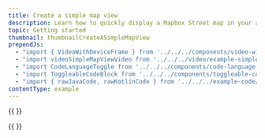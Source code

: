 ```yaml
---
title: Create a simple map view
description: Learn how to quickly display a Mapbox Street map in your app.
topic: Getting started
thumbnail: thumbnailCreateASimpleMapView
prependJs:
  - "import { VideoWithDeviceFrame } from '../../../components/video-with-device-frame'"
  - "import videoSimpleMapViewVideo from '../../../video/example-simple-mapview.mp4'"
  - "import CodeLanguageToggle from '../../../components/code-language-toggle';"
  - "import ToggleableCodeBlock from '../../../components/toggleable-code-block'"
  - "import { rawJavaCode, rawKotlinCode } from '../../../example-code/SimpleMapViewActivity.js'"
contentType: example
---
```


{{
  <VideoWithDeviceFrame
    videoFile={videoSimpleMapViewVideo}
    rotation="horizontal"
    device="pixel-2"
  />
}}

<!-- Any notes about this example would go here.  -->

{{
  <CodeLanguageToggle id="simple-map-view-example" />
  <ToggleableCodeBlock
    java={rawJavaCode}
    kotlin={rawKotlinCode}
  />
}}
